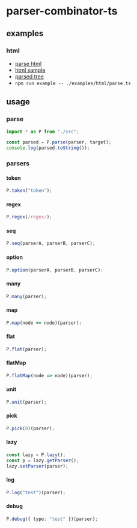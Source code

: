# parser-combinator-ts

## examples

### html

- [parse html](./examples/html/parse.ts)
- [html sample](./examples/html/sample.html)
- [parsed tree](./examples/html/parsed.txt)
- `npm run example -- ./examples/html/parse.ts`

## usage

### parse

```ts
import * as P from "./src";

const parsed = P.parse(parser, target);
console.log(parsed.toString());
```

### parsers

#### token

```ts
P.token("token");
```

#### regex

```ts
P.regex(/regex/);
```

#### seq

```ts
P.seq(parserA, parserB, parserC);
```

#### option

```ts
P.option(parserA, parserB, parserC);
```

#### many

```ts
P.many(parser);
```

#### map

```ts
P.map(node => node)(parser);
```

#### flat

```ts
P.flat(parser);
```

#### flatMap

```ts
P.flatMap(node => node)(parser);
```

#### unit

```ts
P.unit(parser);
```

#### pick

```ts
P.pick(0)(parser);
```

#### lazy

```ts
const lazy = P.lazy();
const p = lazy.getParser();
lazy.setParser(parser);
```

#### log

```ts
P.log("test")(parser);
```

#### debug

```ts
P.debug({ type: "test" })(parser);
```
